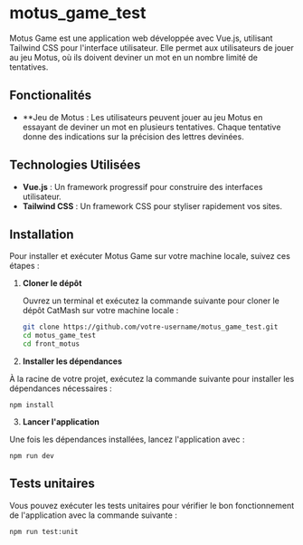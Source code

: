 # motus_game_test

Motus Game est une application web développée avec Vue.js, utilisant Tailwind CSS pour l'interface utilisateur. Elle permet aux utilisateurs de jouer au jeu Motus, où ils doivent deviner un mot en un nombre limité de tentatives.

## Fonctionalités

- **Jeu de Motus : Les utilisateurs peuvent jouer au jeu Motus en essayant de deviner un mot en plusieurs tentatives. Chaque tentative donne des indications sur la précision des lettres devinées.


## Technologies Utilisées

- **Vue.js** : Un framework progressif pour construire des interfaces utilisateur.
- **Tailwind CSS** : Un framework CSS pour styliser rapidement vos sites.

## Installation

Pour installer et exécuter Motus Game sur votre machine locale, suivez ces étapes :

1. **Cloner le dépôt**

   Ouvrez un terminal et exécutez la commande suivante pour cloner le dépôt CatMash sur votre machine locale :

   ```bash
   git clone https://github.com/votre-username/motus_game_test.git
   cd motus_game_test
   cd front_motus


2. **Installer les dépendances**

À la racine de votre projet, exécutez la commande suivante pour installer les dépendances nécessaires :

`npm install`


3. **Lancer l'application**

Une fois les dépendances installées, lancez l'application avec :

`npm run dev`

## Tests unitaires

Vous pouvez exécuter les tests unitaires pour vérifier le bon fonctionnement de l'application avec la commande suivante :

`npm run test:unit`
